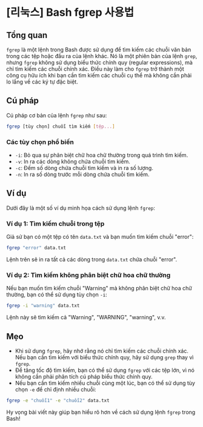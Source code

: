 # [리눅스] Bash fgrep 사용법

## Tổng quan
`fgrep` là một lệnh trong Bash được sử dụng để tìm kiếm các chuỗi văn bản trong các tệp hoặc đầu ra của lệnh khác. Nó là một phiên bản của lệnh `grep`, nhưng `fgrep` không sử dụng biểu thức chính quy (regular expressions), mà chỉ tìm kiếm các chuỗi chính xác. Điều này làm cho `fgrep` trở thành một công cụ hữu ích khi bạn cần tìm kiếm các chuỗi cụ thể mà không cần phải lo lắng về các ký tự đặc biệt.

## Cú pháp
Cú pháp cơ bản của lệnh `fgrep` như sau:

```bash
fgrep [tùy chọn] chuỗi tìm kiếm [tệp...]
```

### Các tùy chọn phổ biến
- `-i`: Bỏ qua sự phân biệt chữ hoa chữ thường trong quá trình tìm kiếm.
- `-v`: In ra các dòng không chứa chuỗi tìm kiếm.
- `-c`: Đếm số dòng chứa chuỗi tìm kiếm và in ra số lượng.
- `-n`: In ra số dòng trước mỗi dòng chứa chuỗi tìm kiếm.

## Ví dụ
Dưới đây là một số ví dụ minh họa cách sử dụng lệnh `fgrep`:

### Ví dụ 1: Tìm kiếm chuỗi trong tệp
Giả sử bạn có một tệp có tên `data.txt` và bạn muốn tìm kiếm chuỗi "error":

```bash
fgrep "error" data.txt
```

Lệnh trên sẽ in ra tất cả các dòng trong `data.txt` chứa chuỗi "error".

### Ví dụ 2: Tìm kiếm không phân biệt chữ hoa chữ thường
Nếu bạn muốn tìm kiếm chuỗi "Warning" mà không phân biệt chữ hoa chữ thường, bạn có thể sử dụng tùy chọn `-i`:

```bash
fgrep -i "warning" data.txt
```

Lệnh này sẽ tìm kiếm cả "Warning", "WARNING", "warning", v.v.

## Mẹo
- Khi sử dụng `fgrep`, hãy nhớ rằng nó chỉ tìm kiếm các chuỗi chính xác. Nếu bạn cần tìm kiếm với biểu thức chính quy, hãy sử dụng `grep` thay vì `fgrep`.
- Để tăng tốc độ tìm kiếm, bạn có thể sử dụng `fgrep` với các tệp lớn, vì nó không cần phải phân tích cú pháp biểu thức chính quy.
- Nếu bạn cần tìm kiếm nhiều chuỗi cùng một lúc, bạn có thể sử dụng tùy chọn `-e` để chỉ định nhiều chuỗi:

```bash
fgrep -e "chuỗi1" -e "chuỗi2" data.txt
```

Hy vọng bài viết này giúp bạn hiểu rõ hơn về cách sử dụng lệnh `fgrep` trong Bash!